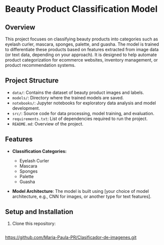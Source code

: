 # Beauty Product Classification Model

## Overview
This project focuses on classifying beauty products into categories such as eyelash curler, mascara, sponges, palette, and guasha. The model is trained to differentiate these products based on features extracted from image data (or text data, depending on your approach). It is designed to help automate product categorization for ecommerce websites, inventory management, or product recommendation systems.

## Project Structure
- `data/`: Contains the dataset of beauty product images and labels.
- `models/`: Directory where the trained models are saved.
- `notebooks/`: Jupyter notebooks for exploratory data analysis and model development.
- `src/`: Source code for data processing, model training, and evaluation.
- `requirements.txt`: List of dependencies required to run the project.
- `README.md`: Overview of the project.

## Features
- **Classification Categories:**
  - Eyelash Curler
  - Mascara
  - Sponges
  - Palette
  - Guasha

- **Model Architecture**: The model is built using [your choice of model architecture, e.g., CNN for images, or another type for text features].

## Setup and Installation

1. Clone this repository:
   ```bash
  https://github.com/Maria-Paula-PR/Clasificador-de-imagenes.git
